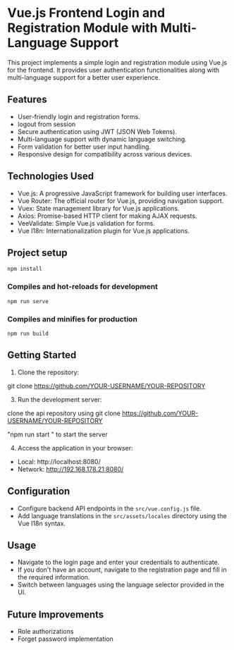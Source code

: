 # Vue.js Frontend Login and Registration Module with Multi-Language Support
This project implements a simple login and registration module using Vue.js for the frontend. It provides user authentication functionalities along with multi-language support for a better user experience.

## Features

- User-friendly login and registration forms.
- logout from session
- Secure authentication using JWT (JSON Web Tokens).
- Multi-language support with dynamic language switching.
- Form validation for better user input handling.
- Responsive design for compatibility across various devices.

## Technologies Used

- Vue.js: A progressive JavaScript framework for building user interfaces.
- Vue Router: The official router for Vue.js, providing navigation support.
- Vuex: State management library for Vue.js applications.
- Axios: Promise-based HTTP client for making AJAX requests.
- VeeValidate: Simple Vue.js validation for forms.
- Vue I18n: Internationalization plugin for Vue.js applications.

## Project setup
```
npm install
```

### Compiles and hot-reloads for development
```
npm run serve
```

### Compiles and minifies for production
```
npm run build
```

## Getting Started
1. Clone the repository:

git clone https://github.com/YOUR-USERNAME/YOUR-REPOSITORY



3. Run the development server:

clone the api repository using
git clone https://github.com/YOUR-USERNAME/YOUR-REPOSITORY

"npm run start " to start the server


4. Access the application in your browser:

- Local:   http://localhost:8080/ 
- Network: http://192.168.178.21:8080/


## Configuration

- Configure backend API endpoints in the `src/vue.config.js` file.
- Add language translations in the `src/assets/locales` directory using the Vue I18n syntax.

## Usage

- Navigate to the login page and enter your credentials to authenticate.
- If you don't have an account, navigate to the registration page and fill in the required information.
- Switch between languages using the language selector provided in the UI.

## Future Improvements

 - Role authorizations
 - Forget password implementation
